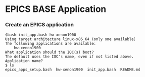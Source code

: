EPICS BASE Application
=================


### Create an EPICS application

```
$bash init_app.bash hw-xenon1900
Using target architecture linux-x86_64 (only one available)
The following applications are available:
    hw-xenon1900
What application should the IOC(s) boot?
The default uses the IOC's name, even if not listed above.
Application name? 
$ ls
epics_apps_setup.bash  hw-xenon1900  init_app.bash  README.md
```


